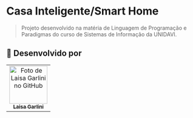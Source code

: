 # Casa Inteligente/Smart Home

> Projeto desenvolvido na matéria de Linguagem de Programação e Paradigmas do curso de Sistemas de Informação da UNIDAVI.

## 🤝 Desenvolvido por
<table>
  <tr>
    <td align="center">
      <a href="https://github.com/LaisaGarlini" title="Laisa Garlini">
        <img src="https://avatars.githubusercontent.com/u/128845740?v=4" width="100px;" alt="Foto de Laisa Garlini no GitHub"/><br>
        <sub>
          <b>Laisa Garlini</b>
        </sub>
      </a>
    </td>
